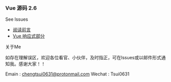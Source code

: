 ### Vue 源码 2.6

See lssues

- [阅读前言](https://github.com/chengtsui/blog/issues/1)
- [Vue 响应式部分](https://github.com/chengtsui/blog/issues/3)


关于Me

如存在理解误区，欢迎各位看官、小伙伴，及时指正，可在lssues或以邮件形式通知我。感谢大家！！

Emain :  chengtsui0631@protonmail.com
Wechat : Tsui0631










